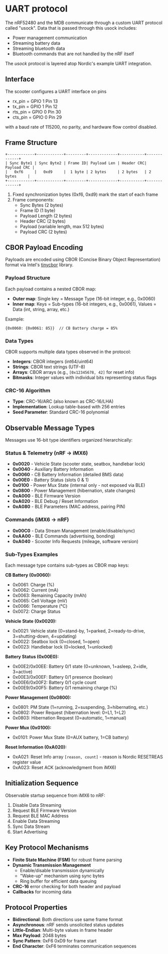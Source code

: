 # UART protocol

The nRF52480 and the MDB communicate through a custom UART protocol called "usock".
Data that is passed through this usock includes:

- Power management communication
- Streaming battery data
- Streaming bluetooth data
- Bluetooth commands that are not handled by the nRF itself

The _usock_ protocol is layered atop Nordic's example UART integration.

## Interface

The scooter configures a UART interface on pins

- rx_pin = GPIO 1 Pin 13
- tx_pin = GPIO 1 Pin 12
- rts_pin = GPIO 0 Pin 30
- cts_pin = GPIO 0 Pin 29

with a baud rate of 115200, no parity, and hardware flow control disabled.

## Frame Structure

```
+------------+------------+---------+-------------+-----------+-------------+
| Sync Byte1 | Sync Byte2 | Frame ID| Payload Len | Header CRC| Payload CRC |
|   0xf6     |   0xd9     |  1 byte | 2 bytes     | 2 bytes   | 2 bytes     |
+------------+------------+---------+-------------+-----------+-------------+
```

1. Fixed synchronization bytes (0xf6, 0xd9) mark the start of each frame
2. Frame components:
   - Sync Bytes (2 bytes)
   - Frame ID (1 byte)
   - Payload Length (2 bytes)
   - Header CRC (2 bytes)
   - Payload (variable length, max 512 bytes)
   - Payload CRC (2 bytes)

## CBOR Payload Encoding

Payloads are encoded using CBOR (Concise Binary Object Representation) format via Intel's [tinycbor](https://github.com/intel/tinycbor) library.

### Payload Structure

Each payload contains a nested CBOR map:
- **Outer map**: Single key = Message Type (16-bit integer, e.g., 0x0060)
- **Inner map**: Keys = Sub-types (16-bit integers, e.g., 0x0061), Values = Data (int, string, array, etc.)

Example:
```
{0x0060: {0x0061: 85}}  // CB Battery charge = 85%
```

### Data Types

CBOR supports multiple data types observed in the protocol:
- **Integers**: CBOR integers (int64/uint64)
- **Strings**: CBOR text strings (UTF-8)
- **Arrays**: CBOR arrays (e.g., `[0x12345678, 42]` for reset info)
- **Bitmasks**: Integer values with individual bits representing status flags

### CRC-16 Algorithm

- **Type**: CRC-16/ARC (also known as CRC-16/LHA)
- **Implementation**: Lookup table-based with 256 entries
- **Seed Parameter**: Standard CRC-16 polynomial

## Observable Message Types

Messages use 16-bit type identifiers organized hierarchically:

### Status & Telemetry (nRF → iMX6)

- **0x0020** - Vehicle State (scooter state, seatbox, handlebar lock)
- **0x0040** - Auxiliary Battery Information
- **0x0060** - CB Battery Information (detailed BMS data)
- **0x00E0** - Battery Status (slots 0 & 1)
- **0x0100** - Power Mux State (internal only - not exposed via BLE)
- **0x0800** - Power Management (hibernation, state changes)
- **0xA000** - BLE Firmware Version
- **0xA020** - BLE Debug / Reset Information
- **0xA080** - BLE Parameters (MAC address, pairing PIN)

### Commands (iMX6 → nRF)

- **0x00C0** - Data Stream Management (enable/disable/sync)
- **0xAA00** - BLE Commands (advertising, bonding)
- **0xA040** - Scooter Info Requests (mileage, software version)

### Sub-Types Examples

Each message type contains sub-types as CBOR map keys:

**CB Battery (0x0060):**
- 0x0061: Charge (%)
- 0x0062: Current (mA)
- 0x0063: Remaining Capacity (mAh)
- 0x0065: Cell Voltage (mV)
- 0x0066: Temperature (°C)
- 0x0072: Charge Status

**Vehicle State (0x0020):**
- 0x0021: Vehicle state (0=stand-by, 1=parked, 2=ready-to-drive, 3=shutting-down, 4=updating)
- 0x0022: Seatbox lock (0=closed, 1=open)
- 0x0023: Handlebar lock (0=locked, 1=unlocked)

**Battery Status (0x00E0):**
- 0x00E2/0x00EE: Battery 0/1 state (0=unknown, 1=asleep, 2=idle, 3=active)
- 0x00E3/0x00EF: Battery 0/1 presence (boolean)
- 0x00E6/0x00F2: Battery 0/1 cycle count
- 0x00E9/0x00F5: Battery 0/1 remaining charge (%)

**Power Management (0x0800):**
- 0x0801: PM State (1=running, 2=suspending, 3=hibernating, etc.)
- 0x0802: Power Request (hibernation level: 0=L1, 1=L2)
- 0x0803: Hibernation Request (0=automatic, 1=manual)

**Power Mux (0x0100):**
- 0x0101: Power Mux State (0=AUX battery, 1=CB battery)

**Reset Information (0xA020):**
- 0xA021: Reset Info array `[reason, count]` - reason is Nordic RESETREAS register value
- 0xA023: Reset ACK (acknowledgment from iMX6)

## Initialization Sequence

Observable startup sequence from iMX6 to nRF:
1. Disable Data Streaming
2. Request BLE Firmware Version
3. Request BLE MAC Address
4. Enable Data Streaming
5. Sync Data Stream
6. Start Advertising

## Key Protocol Mechanisms

- **Finite State Machine (FSM)** for robust frame parsing
- **Dynamic Transmission Management**
  - Enable/disable transmission dynamically
  - "Wake-up" mechanism using sync bytes
  - Ring buffer for efficient data queuing
- **CRC-16** error checking for both header and payload
- **Callbacks** for incoming data

## Protocol Properties

- **Bidirectional**: Both directions use same frame format
- **Asynchronous**: nRF sends unsolicited status updates
- **Little-Endian**: Multi-byte values in frame header
- **Max Payload**: 2048 bytes
- **Sync Pattern**: 0xF6 0xD9 for frame start
- **End Character**: 0xF6 terminates communication sequences
